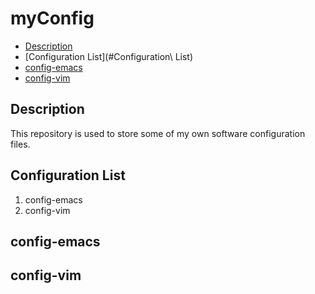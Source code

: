 # myConfig
- [Description](#Description)
- [Configuration List](#Configuration\ List)
- [config-emacs](#config-emacs)
- [config-vim](#config-vim)
## Description
This repository is used to store some of my own software configuration files.
## Configuration List
1. config-emacs
2. config-vim

## config-emacs

## config-vim


